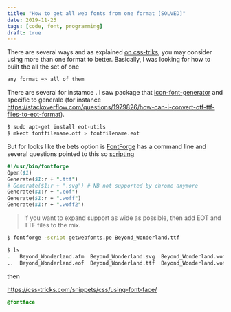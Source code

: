 ```yaml
---
title: "How to get all web fonts from one format [SOLVED]"
date: 2019-11-25
tags: [code, font, programming]
draft: true
---
```


There are several ways and as explained [on css-triks](https://css-tricks.com/understanding-web-fonts-getting/), you may consider using more than one format to better. Basically, I was looking for how to built the all the set of one

```sh
any format => all of them
```

There are several for instamce
[](https://www.fontsquirrel.com/tools/webfont-generator). I saw package that
[icon-font-generator](https://www.npmjs.com/package/icon-font-generator) and
specific to generale (for instance
https://stackoverflow.com/questions/1979826/how-can-i-convert-otf-ttf-files-to-eot-format).

```sh
$ sudo apt-get install eot-utils
$ mkeot fontfilename.otf > fontfilename.eot
```

But for looks like the bets option is [FontForge](https://fontforge.org/en-US/)
has a command line and several questions pointed to this so
[scripting](https://fontforge.org/en-US/documentation/scripting/)


```perl
#!/usr/bin/fontforge
Open($1)
Generate($1:r + ".ttf")
# Generate($1:r + ".svg") # NB not supported by chrome anymore
Generate($1:r + ".eof")
Generate($1:r + ".woff")
Generate($1:r + ".woff2")
```

> If you want to expand support as wide as possible, then add EOT and TTF files to the mix.

```sh
$ fontforge -script getwebfonts.pe Beyond_Wonderland.ttf
```

```sh
$ ls
.   Beyond_Wonderland.afm  Beyond_Wonderland.svg  Beyond_Wonderland.woff   
..  Beyond_Wonderland.eof  Beyond_Wonderland.ttf  Beyond_Wonderland.woff2    
```

then

https://css-tricks.com/snippets/css/using-font-face/

```css
@fontface
```
